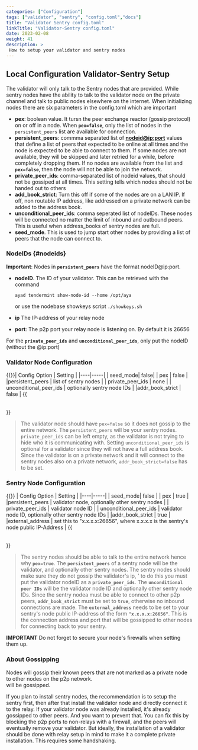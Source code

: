 ```yaml
---
categories: ["Configuration"]
tags: ["validator", "sentry", "config.toml","docs"]
title: "Validator Sentry config.toml"
linkTitle: "Validator-Sentry config.toml"
date: 2023-02-08
weight: 41
description: >
 How to setup your validator and sentry nodes
---
```



## Local Configuration Validator-Sentry Setup

The validator will only talk to the Sentry nodes that are provided. While sentry nodes have the ability to talk to the validator node on the private channel and talk to public nodes elsewhere on the internet. When initializing nodes there are six parameters in the config.toml which are important

* **pex**: boolean value. It tursn the peer exchange reactor (gossip protocol) on or off in a node. When **<code>pex=false</code>**, only the list of nodes in the <code>persistent_peers</code> list are available for connection.
* **persistent_peers**: commma separated list of [**nodeid@ip:port**](#nodeids) values that define a list of peers that expected to be online at all times and the node is expected to be able to connect to them. If some nodes are not available, they will be skipped and later retried for a while, before completely dropping them. If no nodes are available from the list and **<code>pex=false</code>**, then the node will not be able to join the network.
* **private_peer_ids**: comma-separated list of nodeid values, that should not be gossiped at all times. This setting tells which nodes should not be handed out to others
* **add_book_strict**: Turn this off if some of the nodes are on a LAN IP. If off, non routable IP address, like addressed on a private network can be added to the address book.
* **unconditional_peer_ids**: comma seperated list of nodeIDs. These nodes will be connected no matter the limit of inbound and outbound peers. This is useful when address_books of sentry nodes are full.
* **seed_mode**. This is used to jump start other nodes by providing a list of peers that the node can connect to.

### NodeIDs {#nodeids}
**Important**: Nodes in **<code>persistent_peers</code>** have the format nodeID@ip:port.  
 - **nodeID**. The ID of your validator. This can be retrieved with the command

    `ayad tendermint show-node-id --home /opt/aya`

    or use the nodebase showkeys script
    `./showkeys.sh`
- **ip**  The IP-address of your relay node
- **port**:  The p2p port your relay node is listening on. By default it is 26656
  
For the **<code>private_peer_ids</code>** and **<code>unconditional_peer_ids</code>**, only put the nodeID (without the @ip:port)

### Validator Node Configuration

{{<table table_class="table-striped table-hover" thead_class="table-dark">}}| Config Option | Setting |
|----|-----|
| seed_mode| false|
| pex | false |
|persistent_peers | list of sentry nodes |
| private_peer_ids | none |
| unconditional_peer_ids | optionally sentry node IDs |
|addr_book_strict | false |
{{</table>}}
>The validator node should have <code>pex=false</code> so it does not gossip to the entire network. The <code>persistent_peers</code> will be your sentry nodes. <code>private_peer_ids</code> can be left empty, as the validator is not trying to hide who it is communicating with. Setting <code>unconditional_peer_ids</code> is optional for a validator since they will not have a full address book. 
>Since the validator is on a private network and it will connect to the sentry nodes also on a private network, <code>addr_book_strict=false</code> has to be set.


### Sentry Node Configuration
{{<table table_class="table-striped table-hover" thead_class="table-dark">}}
| Config Option | Setting |
|----|-----|
| seed_mode| false |
| pex | true |
|persistent_peers | validator node, optionally other sentry nodes |
| private_peer_ids | validator node ID |
| unconditional_peer_ids | validator node ID, optionally other sentry node IDs |
|addr_book_strict | true |
|external_address | set this to "x.x.x.x:26656",  where x.x.x.x is the sentry's node public IP-Address |
{{</table>}}

>The sentry nodes should be able to talk to the entire network hence why **<code>pex=true</code>**.
 The **<code>persistent_peers</code>** of a sentry node will be the validator, and optionally other sentry nodes. 
 The sentry nodes should make sure they do not gossip the validator's ip,
'  to do this you must put the validator nodeID as a **<code>private_peer_ids</code>**. The **<code>unconditional peer IDs</code>** will be the validator node ID and optionally other sentry node IDs. Since the sentry nodea must be able to connect to other p2p peers, **<code>addr_book_strict</code>** must be set to **<code>true</code>**, otherwise no inbound connections are made. The **<code>external_address</code>** needs to be set to your sentry's node public IP-address of the form **<code>"x.x.x.x:26656"</code>**. This is the connection address and port that will be gossipped to other nodes for connecting back to your sentry.

**IMPORTANT** Do not forget to secure your node's firewalls when setting them up.

### About Gossipping
Nodes will gossip their known peers that  are not marked as a private node to other nodes on the p2p network.  
will be gossipped.

If you plan to install sentry nodes,  the recommendation is to setup the sentry first, then after that install the validator node and directly
connect it to the relay. If your validator node was already installed, it's already gossipped to other peers. And you want to prevent that.
You can fix this by blocking the p2p ports to non-relays with a firewall, and the peers will eventually remove your validator.
But ideally, the installation of a validator should be done with relay setup in mind to make it a complete private installation. This requires some handshaking.
